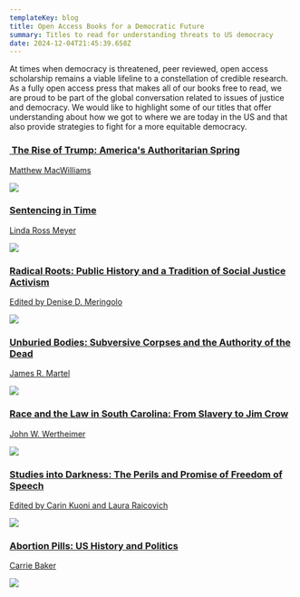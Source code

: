 ```yaml
---
templateKey: blog
title: Open Access Books for a Democratic Future
summary: Titles to read for understanding threats to US democracy
date: 2024-12-04T21:45:39.658Z
---
```

At times when democracy is threatened, peer reviewed, open access scholarship remains a viable lifeline to a constellation of credible research. As a fully open access press that makes all of our books free to read, we are proud to be part of the global conversation related to issues of justice and democracy. We would like to highlight some of our titles that offer understanding about how we got to where we are today in the US and that also provide strategies to fight for a more equitable democracy. 

[](https://www.fulcrum.org/concern/monographs/8910jw37s?locale=en)

### [ The Rise of Trump: America's Authoritarian Spring](https://www.fulcrum.org/concern/monographs/8910jw37s?locale=en)

[Matthew MacWilliams](https://www.fulcrum.org/concern/monographs/8910jw37s?locale=en)

![](https://www.fulcrum.org/image-service/v118rg38r1572363234/full/145,/0/default.png)

### [Sentencing in Time](https://www.fulcrum.org/concern/monographs/bc386k85c?locale=en)

[Linda Ross Meyer](https://www.fulcrum.org/concern/monographs/bc386k85c?locale=en)

![](https://www.fulcrum.org/image-service/0p096835d1572296874/full/145,/0/default.png)

### [Radical Roots: Public History and a Tradition of Social Justice Activism](https://www.fulcrum.org/concern/monographs/rf55z988p?locale=en)

[Edited by Denise D. Meringolo](https://www.fulcrum.org/concern/monographs/rf55z988p?locale=en)

![](https://www.fulcrum.org/image-service/37720g07d1635280588/full/145,/0/default.png)

### [Unburied Bodies: Subversive Corpses and the Authority of the Dead](https://www.fulcrum.org/concern/monographs/hd76s176d?locale=en)

[James R. Martel](https://www.fulcrum.org/concern/monographs/hd76s176d?locale=en)

![](https://www.fulcrum.org/image-service/3r074w6461568310038/full/145,/0/default.png)

### [Race and the Law in South Carolina: From Slavery to Jim Crow](https://www.fulcrum.org/concern/monographs/p5547t831?locale=en)

[John W. Wertheimer](https://www.fulcrum.org/concern/monographs/p5547t831?locale=en)

![](https://www.fulcrum.org/image-service/db78tf68d1670598855/full/145,/0/default.png)

### [Studies into Darkness: The Perils and Promise of Freedom of Speech](https://www.fulcrum.org/concern/monographs/sx61dp467?locale=en)

[Edited by Carin Kuoni and Laura Raicovich](https://www.fulcrum.org/concern/monographs/sx61dp467?locale=en)

![](https://www.fulcrum.org/image-service/v692t863j1654532014/full/145,/0/default.png)

### [Abortion Pills: US History and Politics](https://www.fulcrum.org/concern/monographs/m900nx46q?locale=en)

[Carrie Baker](https://www.fulcrum.org/concern/monographs/m900nx46q?locale=en)

![](https://www.fulcrum.org/image-service/b2773z6411713547907/full/145,/0/default.png)
